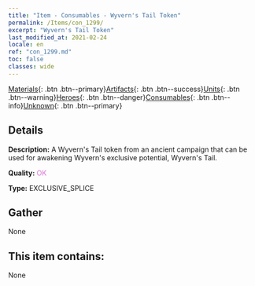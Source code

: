 ```yaml
---
title: "Item - Consumables - Wyvern's Tail Token"
permalink: /Items/con_1299/
excerpt: "Wyvern's Tail Token"
last_modified_at: 2021-02-24
locale: en
ref: "con_1299.md"
toc: false
classes: wide
---
```

 [Materials](/Items/){: .btn .btn--primary}[Artifacts](/Items/Artifacts/){: .btn .btn--success}[Units](/Items/Units/){: .btn .btn--warning}[Heroes](/Items/Heroes/){: .btn .btn--danger}[Consumables](/Items/Consumables/){: .btn .btn--info}[Unknown](/Items/Unknown/){: .btn .btn--primary}

## Details
 **Description:** A Wyvern's Tail token from an ancient campaign that can be used for awakening Wyvern's exclusive potential, Wyvern's Tail.

 **Quality:** <span style="color: #DA70D6">OK</span>

 **Type:** EXCLUSIVE_SPLICE

## Gather

  None

## This item contains:

  None


